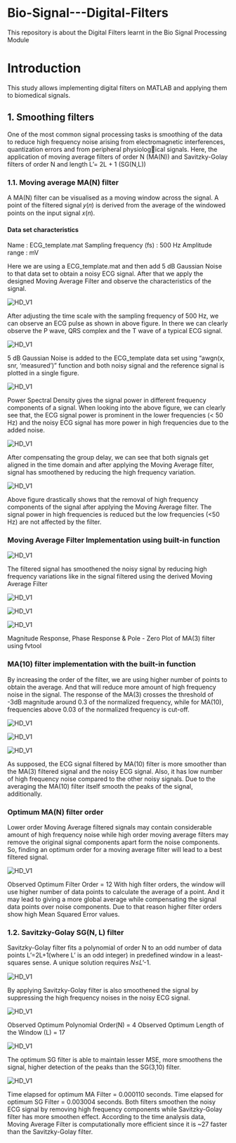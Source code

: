 # Bio-Signal---Digital-Filters
This repository is about the Digital Filters learnt in the Bio Signal Processing Module

# Introduction
This study allows implementing digital filters on MATLAB and applying them to biomedical signals. 

## 1. Smoothing filters
One of the most common signal processing tasks is smoothing of the data to reduce high frequency noise arising from electromagnetic interferences, quantization errors and from peripheral physiological signals. Here, the application of moving average filters of order N (MA(N)) and Savitzky-Golay filters of order N and length L’= 2L + 1 (SG(N,L))

### 1.1. Moving average MA(N) filter
A MA(N) filter can be visualised as a moving window across the signal. A point of the filtered signal 𝑦(𝑛) is derived from the average of the windowed points on the input signal 𝑥(𝑛).

#### Data set characteristics
Name                    : ECG_template.mat
Sampling frequency (fs) : 500 Hz
Amplitude range         : mV

Here we are using a ECG_template.mat and then add 5 dB Gaussian Noise to that data set to obtain a noisy ECG signal. After that we apply the designed Moving Average Filter and observe the characteristics of the signal.

![HD_V1](https://github.com/ashanthamara/Bio-Signal---Digital-Filters/blob/question1/Figures/1%20-%20Smoothing%20Filters/ECG_template%20Data.svg)

After adjusting the time scale with the sampling frequency of 500 Hz, we can observe an ECG pulse as shown in above figure. In there we can clearly observe the P wave, QRS complex and the T wave of a typical ECG signal.

![HD_V1](https://github.com/ashanthamara/Bio-Signal---Digital-Filters/blob/question1/Figures/1%20-%20Smoothing%20Filters/Guassian%20%2B%20raw%20signal.svg)

5 dB Gaussian Noise is added to the ECG_template data set using “awgn(x, snr, ‘measured’)” function and both noisy signal and the reference signal is plotted in a single figure.

![HD_V1](https://github.com/ashanthamara/Bio-Signal---Digital-Filters/blob/question1/Figures/1%20-%20Smoothing%20Filters/Power%20Spectral%20Density%20of%20ECG%20%26%20nECG%20signal.svg)

Power Spectral Density gives the signal power in different frequency components of a signal. When looking into the above figure, we can clearly see that, the ECG signal power is prominent in the lower frequencies (< 50 Hz) and the noisy ECG signal has more power in high frequencies due to the added noise.  

![HD_V1](https://github.com/ashanthamara/Bio-Signal---Digital-Filters/blob/question1/Figures/1%20-%20Smoothing%20Filters/Comparing%20nECG%20and%20delay%20compensated%20maECG_1.svg)

After compensating the group delay, we can see that both signals get aligned in the time domain and after applying the Moving Average filter, signal has smoothened by reducing the high frequency variation.

![HD_V1](https://github.com/ashanthamara/Bio-Signal---Digital-Filters/blob/question1/Figures/1%20-%20Smoothing%20Filters/Compare%20Power%20Spectral%20Density%20Estimate%20of%20ma3ECG_1and%20nECG.svg)

Above figure drastically shows that the removal of high frequency components of the signal after applying the Moving Average filter. The signal power in high frequencies is reduced but the low frequencies (<50 Hz) are not affected by the filter.

### Moving Average Filter Implementation using built-in function

![HD_V1](https://github.com/ashanthamara/Bio-Signal---Digital-Filters/blob/question1/Figures/1%20-%20Smoothing%20Filters/Comparing%20ECG_template%2C%20noisy_ECG%20and%20ma3ECG_2.png)

The filtered signal has smoothened the noisy signal by reducing high frequency variations like in the signal filtered using the derived Moving Average Filter 

![HD_V1](https://github.com/ashanthamara/Bio-Signal---Digital-Filters/blob/question1/Figures/1%20-%20Smoothing%20Filters/Magnitude%20Response.svg)

![HD_V1](https://github.com/ashanthamara/Bio-Signal---Digital-Filters/blob/question1/Figures/1%20-%20Smoothing%20Filters/Phase%20Response.svg)

![HD_V1](https://github.com/ashanthamara/Bio-Signal---Digital-Filters/blob/question1/Figures/1%20-%20Smoothing%20Filters/Pole-Zero%20Plot.svg)

Magnitude Response, Phase Response & Pole - Zero Plot of MA(3) filter using fvtool

### MA(10) filter implementation with the built-in function

By increasing the order of the filter, we are using higher number of points to obtain the average. And that will reduce more amount of high frequency noise in the signal.
The response of the MA(3) crosses the threshold of -3dB magnitude around 0.3 of the normalized frequency, while for MA(10), frequencies above 0.03 of the normalized frequency is cut-off.

![HD_V1](https://github.com/ashanthamara/Bio-Signal---Digital-Filters/blob/question1/Figures/1%20-%20Smoothing%20Filters/MA_10_Magnetude%20and%20Phase%20Response.svg)

![HD_V1](https://github.com/ashanthamara/Bio-Signal---Digital-Filters/blob/question1/Figures/1%20-%20Smoothing%20Filters/MA_10_Pole-Zero%20Plot.svg)

![HD_V1](https://github.com/ashanthamara/Bio-Signal---Digital-Filters/blob/question1/Figures/1%20-%20Smoothing%20Filters/Comparing%20ECG_template%2C%20noisy_ECG%2C%20ma3ECG_2%20and%20ma10ECG.svg)

As supposed, the ECG signal filtered by MA(10) filter is more smoother than the MA(3) filtered signal and the noisy ECG signal. Also, it has low number of high frequency noise compared to the other noisy signals. Due to the averaging the MA(10) filter itself smooth the peaks of the signal, additionally. 

### Optimum MA(N) filter order

Lower order Moving Average filtered signals may contain considerable amount of high frequency noise while high order moving average filters may remove the original signal components apart form the noise components. So, finding an optimum order for a moving average filter will lead to a best filtered signal.

![HD_V1](https://github.com/ashanthamara/Bio-Signal---Digital-Filters/blob/question1/Figures/1%20-%20Smoothing%20Filters/Finding%20Optimum%20Moving%20Average%20filter.svg)

Observed Optimum Filter Order = 12
With high filter orders, the window will use higher number of data points to calculate the average of a point. And it may lead to giving a more global average while compensating the signal data points over noise components. Due to that reason higher filter orders show high Mean Squared Error values.

### 1.2.	Savitzky-Golay SG(N, L) filter

Savitzky-Golay filter fits a polynomial of order N to an odd number of data points L’=2L+1(where L’ is an odd integer) in predefined window in a least-squares sense. A unique solution requires 𝑁≤𝐿’-1.

![HD_V1](https://github.com/ashanthamara/Bio-Signal---Digital-Filters/blob/question1/Figures/1%20-%20Smoothing%20Filters/Applying%20Saviztsky%20Golay%20Filter%20(N%2CL).svg)

By applying Savitzky-Golay filter is also smoothened the signal by suppressing the high frequency noises in the noisy ECG signal.

![HD_V1](https://github.com/ashanthamara/Bio-Signal---Digital-Filters/blob/question1/Figures/1%20-%20Smoothing%20Filters/Error%20vs%20Order%20of%20Saviztsky%20Golay%20Filters.svg)

Observed Optimum Polynomial Order(N) = 4
Observed Optimum Length of the Window (L) = 17

![HD_V1](https://github.com/ashanthamara/Bio-Signal---Digital-Filters/blob/question1/Figures/1%20-%20Smoothing%20Filters/Comparing%20ECG_template%2C%20sg310ECG%20and%20opt_sgECG.svg)

The optimum SG filter is able to maintain lesser MSE, more smoothens the signal, higher detection of the peaks than the SG(3,10) filter.

![HD_V1](https://github.com/ashanthamara/Bio-Signal---Digital-Filters/blob/question1/Figures/1%20-%20Smoothing%20Filters/Comparing%20optimum%20MA%20and%20SG%20fliter.svg)

Time elapsed for optimum MA Filter = 0.000110 seconds.
Time elapsed for optimum SG Filter = 0.003004 seconds.
Both filters smoothen the noisy ECG signal by removing high frequency components while Savitzky-Golay filter has more smoothen effect. According to the time analysis data, Moving Average Filter is computationally more efficient since it is ~27 faster than the  Savitzky-Golay filter.
